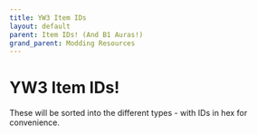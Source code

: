 ```yaml
---
title: YW3 Item IDs
layout: default
parent: Item IDs! (And B1 Auras!)
grand_parent: Modding Resources
---
```

# YW3 Item IDs!
These will be sorted into the different types - with IDs in hex for convenience.
